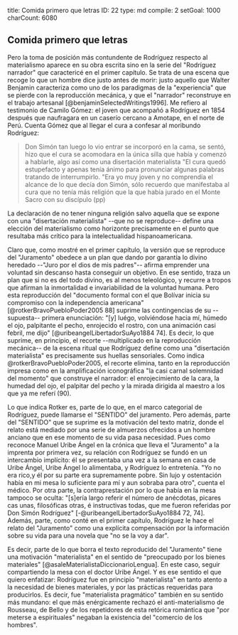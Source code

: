 title:          Comida primero que letras
ID:             22
type:           md
compile:        2
setGoal:        1000
charCount:      6080


## Comida primero que letras

Pero la toma de posición más contundente de Rodríguez respecto al materialismo aparece en su obra escrita sino en la serie del "Rodríguez narrador" que caractericé en el primer capítulo. Se trata de una escena que recoge lo que un hombre dice justo antes de morir: justo aquello que Walter Benjamin caracteriza como uno de los paradigmas de la "experiencia" que se pierde con la reproducción mecánica,  y que el "narrador" reconstruye en el trabajo artesanal [@benjaminSelectedWritings1996]<!--glosar con más precisión y citas textuales-->. Me refiero al testimonio de Camilo Gómez: el joven que acompañó a Rodríguez en 1854 después que naufragara en un caserío cercano a Amotape, en el norte de Perú. Cuenta Gómez que al llegar el cura a confesar al moribundo Rodríguez: 

>Don Simón tan luego lo vio entrar se incorporó en la cama, se sentó, hizo que el cura se acomodara en la única silla que había y comenzó a hablarle, algo así como una disertación materialista
"El cura quedó estupefacto y apenas tenía ánimo para pronunciar algunas palabras tratando de interrumpirlo.
"Era yo muy joven y no comprendía el alcance de lo que decía don Simón, sólo recuerdo que manifestaba al cura que no tenía más religión que la que había jurado en el Monte Sacro con su discípulo (pp)

La declaración de no tener ninguna religión salvo aquella que se expone con una "disertación materialista" --que no se reproduce-- define una elección del materialismo como horizonte precisamente en el punto que resultaba más crítico para la intelectualidad hispanoamericana. 

<!-- una posición respecto a la metafísica que lo distingue nítidamente de Jean Jacques Rousseau, quien por otra parte tiene al respecto una perspectiva representativa del período^[ Tresch]. Rousseau osciló entre aferrarse a una razón trascendendente que sobredeterminaría los fenómenos materiales, y coquetear tímida y temerosamente con la tradición materialista que el giro pragmático de Marx dejó atrás. Como recuerda Jared Holley, en sus *Confesiones* Rousseau mencionó un plan de publicar una obra llamada *El materialismo del hombre sabio*, aunque después tuvo la necesidad de aclarar que el público no debía ser “confundido por el título”, porque no era un “verdadero tratado sobre materialismo”. Por otra parte, en el *Emilio* postula la necesidad de aceptar la “falta de interés de los dioses en asuntos humanos”. Pero al mismo tiempo se resisitó enérgicamente a concebir la realidad privada de determinaciones trascendentes y divininas. Para él era sobre todo inconcebible un mundo ordenado por la necesidad [@holleyRousseauRefinedEpicureanism2018 pp, @holleyRousseauReceptionEpicurean2019 pp]. -->

Claro que, como mostré en el primer capítulo, la versión que se reproduce del "Juramento" obedece a un plan que dando por garantía lo divino heredado --"Juro por el dios de mis padres"-- afirma emprender una voluntad sin descanso hasta conseguir un objetivo. En ese sentido, traza un plan que si no es del todo divino, es al menos teleológico, y recurre a tropos que afirman la inmortalidad e invariabilidad de la voluntad humana. Pero esta reproducción del "documento formal con el que Bolívar inicia su compromiso con la independencia americana" [@rotkerBravoPuebloPoder2005 88] suprime las contingencias de su --supuesta-- primera enunciación: "[y] luégo, volviéndose hacia mí, húmedo el ojo, palpitante el pecho, enrojecido el rostro, con una animación casi febril, me dijo" [@uribeangelLibertadorSuAyo1884 74]. Es decir, lo que suprime, en principio, el recorte --multiplicado en la reproducción mecánica-- de la escena ritual que Rodríguez define como una "disertación materialista" es precisamente sus huellas sensoriales. Como indica @rotkerBravoPuebloPoder2005, el recorte elimina, tanto en la reproducción impresa como en la amplificación iconográfica "la casi carnal solemnidad del momento" que construye el narrador: el enrojecimiento de la cara, la humedad del ojo, el palpitar del pecho y la mirada dirigida al maestro a los que ya me referí (90). 

Lo que indica Rotker es, parte de lo que, en el marco categorial de Rodríguez, puede llamarse el "SENTIDO" del juramento. Pero además, parte del "SENTIDO" que se suprime es la motivación del texto matriz, donde el relato está mediado por una serie de almuerzos ofrecidos a un hombre anciano que en ese momento de su vida pasa necesidad. Pues como reconoce Manuel Uribe Ángel en la crónica que lleva el "Juramento" a la imprenta por primera vez, su relación con Rodríguez se fundó en un intercambio implícito: él se presentaba una vez a la semana en casa de Uribe Ángel, Uribe Ángel lo alimentaba, y Rodríguez lo entretenía. "Yo no era rico,y él por su parte era supremamente pobre. Sin lujo y ostentación había en mi mesa lo suficiente para mí y aun sobraba para otro", cuenta el médico. Por otra parte, la contraprestación por lo que había en la mesa tampoco se oculta: "[s]ería largo referir el número de anécdotas, picares cas unas, filosóficas otras, é instructivas todas, que me fueron referidas por Don Simón Rodríguez" [-@uribeangelLibertadorSuAyo1884 72, 74]. Además, parte, como conté en el primer capítulo, Rodríguez le hace el relato del "Juramento" como una explícita compensación por la información sobre su vida para una novela que "no se la voy a dar". 

Es decir, parte de lo que borra el texto reproducido del "Juramento" tiene una motivación "materialista" en el sentido de "preocupado por los bienes materiales" [@asaleMaterialistaDiccionarioLengua]. En este caso, seguir compartiendo la mesa con el doctor Uribe Ángel. Y es ese sentido el que quiero enfatizar: Rodríguez fue en principio "materialista" en tanto atento a la necesidad de  bienes materiales, y por las prácticas requeridas para producirlos. Es decir, fue "materialista pragmático" también en su sentido más mundano: el que más enérgicamente rechazó el anti-materialismo de Rousseau, de Bello y de los repetidores de esta retórica romántica que "por meterse a espirituales" negaban la existencia del "comercio de los hombres".

<!-- remate con centauro -->